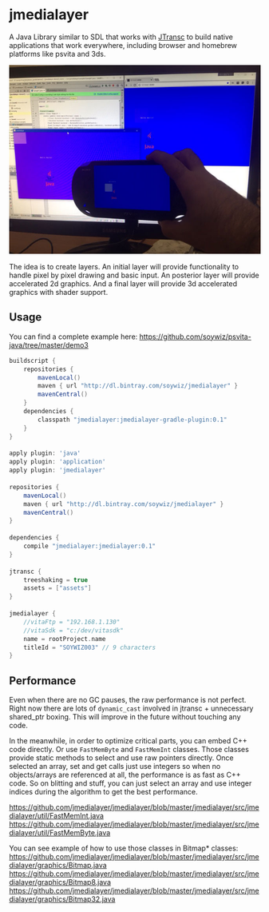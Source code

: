 # jmedialayer

A Java Library similar to SDL that works with [JTransc](http://blog.jtransc.com/) to build native applications that work everywhere,
including browser and homebrew platforms like psvita and 3ds.

![](screenshot.jpg)

The idea is to create layers. An initial layer will provide functionality to handle pixel by pixel drawing and basic input. 
An posterior layer will provide accelerated 2d graphics.
And a final layer will provide 3d accelerated graphics with shader support.

## Usage

You can find a complete example here: https://github.com/soywiz/psvita-java/tree/master/demo3

```groovy
buildscript {
	repositories {
		mavenLocal()
		maven { url "http://dl.bintray.com/soywiz/jmedialayer" }
		mavenCentral()
	}
	dependencies {
		classpath "jmedialayer:jmedialayer-gradle-plugin:0.1"
	}
}

apply plugin: 'java'
apply plugin: 'application'
apply plugin: 'jmedialayer'

repositories {
	mavenLocal()
	maven { url "http://dl.bintray.com/soywiz/jmedialayer" }
	mavenCentral()
}

dependencies {
	compile "jmedialayer:jmedialayer:0.1"
}

jtransc {
	treeshaking = true
	assets = ["assets"]
}

jmedialayer {
	//vitaFtp = "192.168.1.130"
	//vitaSdk = "c:/dev/vitasdk"
	name = rootProject.name
	titleId = "SOYWIZ003" // 9 characters
}
```

## Performance

Even when there are no GC pauses, the raw performance is not perfect. Right now there are lots of `dynamic_cast` involved in jtransc + unnecessary shared_ptr boxing. This will improve in the future without touching any code.

In the meanwhile, in order to optimize critical parts, you can embed C++ code directly. Or use `FastMemByte` and `FastMemInt` classes. Those classes provide static methods to select and use raw pointers directly. Once selected an array, set and get calls just use integers so when no objects/arrays are referenced at all, the performance is as fast as C++ code. So on blitting and stuff, you can just select an array and use integer indices during the algorithm to get the best performance.

https://github.com/jmedialayer/jmedialayer/blob/master/jmedialayer/src/jmedialayer/util/FastMemInt.java
https://github.com/jmedialayer/jmedialayer/blob/master/jmedialayer/src/jmedialayer/util/FastMemByte.java

You can see example of how to use those classes in Bitmap* classes:
https://github.com/jmedialayer/jmedialayer/blob/master/jmedialayer/src/jmedialayer/graphics/Bitmap.java
https://github.com/jmedialayer/jmedialayer/blob/master/jmedialayer/src/jmedialayer/graphics/Bitmap8.java
https://github.com/jmedialayer/jmedialayer/blob/master/jmedialayer/src/jmedialayer/graphics/Bitmap32.java
